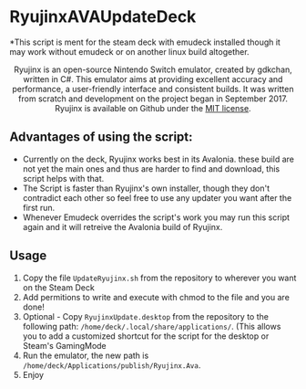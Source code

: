 # RyujinxAVAUpdateDeck
*This script is ment for the steam deck with emudeck installed though it may work without emudeck or on another linux build altogether.

<p align="center">
       Ryujinx is an open-source Nintendo Switch emulator, created by gdkchan, written in C#.
       This emulator aims at providing excellent accuracy and performance, a user-friendly interface and consistent builds.
    It was written from scratch and development on the project began in September 2017. Ryujinx is available on Github under the <a href="https://github.com/Ryujinx/Ryujinx/blob/master/LICENSE.txt" target="_blank">MIT license</a>. <br />

</p>

## Advantages of using the script:
- Currently on the deck, Ryujinx works best in its Avalonia. these build are not yet the main ones and thus are harder to find and download, this script helps with that.
- The Script is faster than Ryujinx's own installer, though they don't contradict each other so feel free to use any updater you want after the first run.
- Whenever Emudeck overrides the script's work you may run this script again and it will retreive the Avalonia build of Ryujinx.


## Usage
1. Copy the file `UpdateRyujinx.sh` from the repository to wherever you want on the Steam Deck
2. Add permitions to write and execute with chmod to the file and you are done!
3. Optional - Copy `RyujinxUpdate.desktop` from the repository to the following path: `/home/deck/.local/share/applications/`. (This allows you to add a customized shortcut for the script for the desktop or Steam's GamingMode
4. Run the emulator, the new path is `/home/deck/Applications/publish/Ryujinx.Ava`.
5. Enjoy
